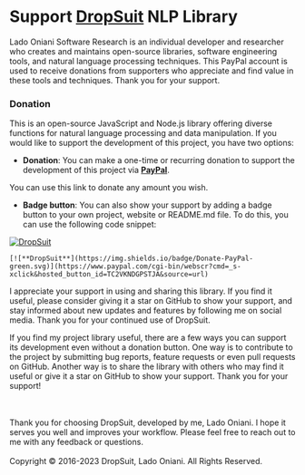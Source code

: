 
# Support [DropSuit](https://github.com/ladooniani/dropsuit#readme) NLP Library

Lado Oniani Software Research is an individual developer and researcher who creates and maintains open-source libraries, software engineering tools, and natural language processing techniques. This PayPal account is used to receive donations from supporters who appreciate and find value in these tools and techniques. Thank you for your support.

### Donation

This is an open-source JavaScript and Node.js library offering diverse functions for natural language processing and data manipulation. If you would like to support the development of this project, you have two options:

- **Donation**: You can make a one-time or recurring donation to support the development of this project via [**PayPal**](https://www.paypal.com/paypalme/dropsuit?country.x=GE&locale.x=en_US).

You can use this link to donate any amount you wish.

- **Badge button**: You can also show your support by adding a badge button to your own project, website or README.md file. To do this, you can use the following code snippet: 

[![**DropSuit**](https://img.shields.io/badge/Donate-PayPal-green.svg)](https://www.paypal.com/cgi-bin/webscr?cmd=_s-xclick&hosted_button_id=TC2VKNDGPSTJA&source=url)
```
[![**DropSuit**](https://img.shields.io/badge/Donate-PayPal-green.svg)](https://www.paypal.com/cgi-bin/webscr?cmd=_s-xclick&hosted_button_id=TC2VKNDGPSTJA&source=url)
```
I appreciate your support in using and sharing this library. If you find it useful, please consider giving it a star on GitHub to show your support, and stay informed about new updates and features by following me on social media. Thank you for your continued use of DropSuit.
 
If you find my project library useful, there are a few ways you can support its development even without a donation button. One way is to contribute to the project by submitting bug reports, feature requests or even pull requests on GitHub. Another way is to share the library with others who may find it useful or give it a star on GitHub to show your support. Thank you for your support!

<br>
<br>
Thank you for choosing DropSuit, developed by me, Lado Oniani. I hope it serves you well and improves your workflow. Please feel free to reach out to me with any feedback or questions.
<br>
<br>
Copyright © 2016-2023 DropSuit, Lado Oniani. All Rights Reserved.
